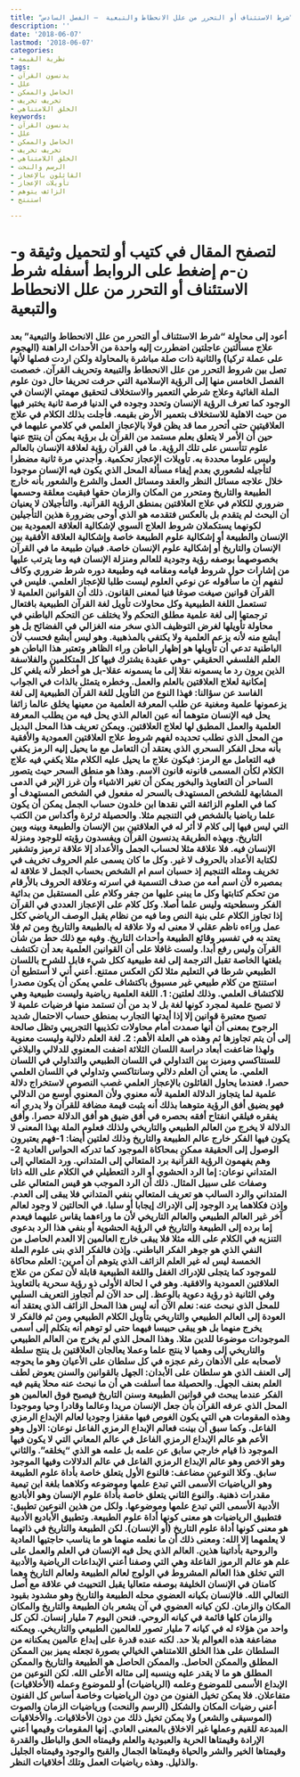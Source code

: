```yaml
---
title: "شرط الاستئناف أو التحرر من علل الانحطاط والتبعية  – الفصل السادس"
description: ''
date: '2018-06-07'
lastmod: '2018-06-07'
categories:
- نظرية القيمة
tags:
- يدنسون القرآن
- علل
- الحاصل والممكن
- تخريف تخريف
- الخلق اللامتناهي
keywords:
- يدنسون القرآن
- علل
- الحاصل والممكن
- تخريف تخريف
- الخلق اللامتناهي
- الرسم والنحت
- القائلون بالإعجاز
- تأويلات الإعجاز
- الزائف يتوهم
- استنتج

---
```

# **لتصفح المقال في كتيب أو لتحميل وثيقة و-ن-م إضغط على الروابط أسفله** **شرط الاستئناف أو التحرر من علل الانحطاط والتبعية**

### أعود إلى محاولة “شرط الاستئناف أو التحرر من علل الانحطاط والتبعية” بعد علاج مسألتين عاجلتين اضطررت إليه واحدة من الأحداث الراهنة (الهجوم على عملة تركيا) والثانية ذات صلة مباشرة بالمحاولة ولكن اردت فصلها لأنها تصل بين شروط التحرر من علل الانحطاط والتبيعة وتحريف القرآن. خصصت الفصل الخامس منها إلى الرؤية الإسلامية التي حرفت تحريفا حال دون علوم الملة الغائية وعلاج شرطي التعمير والاستخلاف لتحقيق مهمتي الإنسان في الوجود كما تعرف الرؤية الإنسان وتحدد وجوده في الدنيا فرصة ثانية يختبر فيها من حيث الاهلية للاستخلاف بتعمير الأرض بقيمه. فأجلت بذلك الكلام في علاج العلاقيتين حتى أتحرر مما قد يظن قولا بالإعجاز العلمي في كلامي عليهما في حين أن الأمر لا يتعلق بعلم مستمد من القرآن بل برؤية يمكن أن ينتج عنها علوم تتأسس على تلك الرؤية. ما في القرآن رؤية لعلاقة الإنسان بالعالم وليس علوما محددة به. تأويلات الإعجاز تحكمية. وأجدني مرة ثانية مضطرا لتأجيله لشعوري بعدم إيفاء مسألة المحل الذي يكون فيه الإنسان موجودا خلال علاجه مسائل النظر والعقد ومسائل العمل والشرع والشعور بأنه خارج الطبيعة والتاريخ ومتحرر من المكان والزمان حقها فبقيت معلقة وحسمها ضروري للكلام في علاج العلاقتين بمنطق الرؤية القرآنية. والتأجيلان لا يعنيان أن البحث لم يتقدم بل بالعكس فتقدمه هو الذي أوحى بضرورة هذين التأجيلين لكونهما يستكملان شروط العلاج السوي لإشكالية العلاقة العمودية بين الإنسان والطبيعة أو إشكالية علوم الطبيعة خاصة وإشكالية العلاقة الأفقية بين الإنسان والتاريخ أو إشكالية علوم الإنسان خاصة. فبيان طبيعة ما في القرآن بخصوصهما بوصفه رؤية وجودية للعالم ومنزلة الإنسان فيه وما يترتب عليها من إشارات حول شروط قيامه ومقامه فيه وطبيعة دوره شرط ضروري وكاف لنفهم أن ما سأقوله عن نوعي العلوم ليست طلبا للإعجاز العلمي. فليس في القرآن قوانين صيغت صوغا فنيا لمعنى القانون. ذلك أن القوانين العلمية لا تستعمل اللغة الطبيعية وكل محاولات تأويل لغة القرآن الطبيعية بافتعال ترجمتها إلى لغة علمية مطلق التحكم ولا يختلف عن التحكم الباطني في محاولة تأويلها لغرض التوظيف الذي سخر منه الغزالي في الفضائح بل هو أبشع منه لأنه يزعم العلمية ولا يكتفي بالمذهبية. وهو ليس أبشع فحسب لأن الباطنية تدعي أن تأويلها هو إظهار الباطن وراء الظاهر وتعتبر هذا الباطن هو العلم الفلسفي الحقيقي -وهي عقيدة يشترك فيها كل المتكلمين والفلاسفة الذين يرون رد ما يسمونه نقلا إلى ما يسمونه عقلا-بل هو أخطر لأنه يلغي كل إمكانية لعلاج العلاقتين بالعلم والعمل. وخطره يتمثل بالذات في الجواب الفاسد عن سؤالنا: فهذا النوع من التأويل للغة القرآن الطبيعية إلى لغة يزعمونها علمية ومغنية عن طلب المعرفة العلمية من معينها يخلق عالما زائفا يحل فيه الإنسان متوهما أنه عين العالم الذي يحل فيه من يطلب المعرفة العلمية والعمل المطبق لها لعلاج العلاقتين. ويمكن تعريف هذا المحل البديل من المحل الذي نطلب تحديده لفهم شروط علاج العلاقتين العمودية والأفقية بأنه محل الفكر السحري الذي يعتقد أن التعامل مع ما يحيل إليه الرمز يكفي فيه التعامل مع الرمز: فيكون علاج ما يحيل عليه الكلام مثلا يكفي فيه علاج الكلام لكأن المسمى قانونه قانون الاسم. وهذا هو منطق السحر حيث يتصور الساحر أن التعاويذ والبخور يمكن أن تغير الاشياء وأن غرز الإبر في الدمى المشابهة للشخص المستهدف بالسحر له مفعول في الشخص المستهدف أو كما في العلوم الزائفة التي نقدها ابن خلدون حساب الجمل يمكن أن يكون علما رياضيا بالشخص في التنجيم مثلا. والحصيلة ثرثرة وأكداس من الكتب التي ليس فيها إلى كلام لا أثر له في العلاقتين بين الإنسان والطبيعة وبينه وبين التاريخ. وبهذه الطريقة يدنسون القرآن ويفسدون رؤيته للوجود ومنزلة الإنسان فيه. فلا علاقة مثلا لحساب الجمل والأعداد إلا علاقة ترميز وتشفير لكتابة الأعداد بالحروف لا غير. وكل ما كان يسمى علم الحروف تخريف في تخريف ومثله التنجيم إذ حسبان اسم ام الشخص بحساب الجمل لا علاقة له بمصيره لأن اسم أمه من صدف التسمية في اسرته وعلاقة الحروف بالأرقام من تحكم كتابتها وكل ما يبنى عليها من جفر وكلام على المستقبل من بدائية الفكر وسطحيته وليس علما أصلا. وكل كلام على الإعجاز العددي في القرآن إذا تجاوز الكلام على بنية النص وما فيه من نظام يقبل الوصف الرياضي ككل عمل وراءه ناظم عقلي لا معنى له ولا علاقة له بالطبيعة والتاريخ ومن ثم فلا يعتد به في تفسير وقائع الطبيعة وأحداث التاريخ. وفيه مع ذلك حط من شأن القرآن وليس رفع أبدا. ولست غافلا على أن القوانين العلمية بعد أن تكتشف بلغتها الخاصة تقبل الترجمة إلى لغة طبيعية ككل شيء قابل للشرح باللسان الطبيعي شرطا في التعليم مثلا لكن العكس ممتنع. أعني أني لا أستطيع أن استنتج من كلام طبيعي غير مسبوق باكتشاف علمي يمكن أن يكون مصدرا للاكتشاف العلمي. وذلك لعلتين: 1. اللغة العلمية رياضية وليست طبيعية وهي لا تصبح علمية لمجرد كونها لغة بل لا بد من أن تستمد منها فرضيات علمية لا تصبح معتبرة قوانين إلا إذا أيدتها التجارب بمنطق حساب الاحتمال شديد الرجوح بمعنى أن أنها صمدت أمام محاولات تكذيبها التجريبي وتظل صالحة إلى أن يتم تجاوزها ثم وهذه هي العلة الأهم: 2. لغة العلم دلالية وليست معنوية ولهذا ضاعفت أبعاد دراسة اللسان الثلاثة اضفت المعنوي للدلالي والبلاغي للسنتاكسي وميزت بين التداولي في اللسان الطبيعي والتداولي في اللسان العلمي. ما يعني أن العلم دلالي وسانتاكسي وتداولي في اللسان العلمي حصرا. فعندما يحاول القائلون بالإعجاز العلمي غصب النصوص لاستخراج دلالة علمية لما يتجاوز الدلالة العلمية لأنه معنوي ولأن المعنوي أوسع من الدلالي فهو يضيق أفق الرؤية متوهما بذلك أنه يثبت قيمة مضافة للقرآن ولا يدري أنه يفقره فيلقي انفتاح أفقه بحصره في أفق ضيق هو أفق الدلالة حصرا. وأفق الدلالة لا يخرج من العالم الطبيعي والتاريخي ولذلك فعلوم الملة بهذا المعنى لا يكون فيها الفكر خارج عالم الطبيعة والتاريخ وذلك لعلتين أيضا: 1-فهم يعتبرون الوصول إلى الحقيقة ممكن بمحاكاة الموجود كما تدركه الحواس العادية 2-وهم يفهمون الرؤية القرآنية برد المتعالي إلى المتداني. ورد المتعالي إلى المتداني نوعان: إما الرد الحشوي أو الرد التعطيلي في الكلام على الله ذاتا وصفات على سبيل المثال. ذلك أن الرد الموجب هو قيس المتعالي على المتداني والرد السالب هو تعريف المتعالي بنفي المتداني فلا يبقى إلى العدم. وإذن فكلاهما يرد الوجود إلى الإدراك إيجابا أو سلبا. في الحالتين لا وجود لعالم آخر غير العالم الطبيعي والعالم التاريخي لأن ما وراءهما يقاس عليهما فيعدم إما برده إلى الطبيعة والتاريخ في الرؤية الحشوية أو بنفي هذا الرد بدعوى التنزيه في الكلام على الله مثلا فلا يبقى خارج العالمين إلا العدم الحاصل من النفي الذي هو جوهر الفكر الباطني. وإذن فالفكر الذي بنى علوم الملة الخمسة ليس له غير العلم الزائف الذي يتوهم أن أمرين: العلم محاكاة للموجود كما يتجلى للإدراك الغفل واللغة الطبيعية قابلة لأن تمكن من علاج العلاقتين العمودية والافقية. وهو في ا لحالة الأولى ذو رؤية سحرية بالتعاويذ وفي الثانية ذو رؤية دعوية بالوعظ. إلى حد الآن لم أتجاوز التعريف السلبي للمحل الذي نبحث عنه: نعلم الآن أنه ليس هذا المحل الزائف الذي يعتقد أنه العودة إلى العالم الطبيعي والتاريخي بتأويل الكلام الطبيعي ومن ثم فالفكر لا يخرج منهما بل هو يبقى حبيسا فيهما حتى لو توهم أنه يتكلم إلى أسمى الموجودات موضوعا للدين مثلا. وهذا المحل الذي لم يخرج من العالم الطبيعي والتاريخي إلى وهميا لا ينتج علما وعملا يعالجان العلاقتين بل ينتج سلطة لأصحابه على الأذهان رغم عجزه في كل سلطان على الأعيان وهو ما يحوجه إلى العنف الذي هو سلطان على الأبدان: الجهل بالقوانين والسنن يعوض لطف العلم بعنف الجهل. والحصيلة مما أسلفت هي أن ما نبحث عنه محلا يقيم فيه الفكر عندما يبحث في قوانين الطبيعة وسنن التاريخ فيصبح فوق العالمين هو المحل الذي عرفه القرآن بأن جعل الإنسان مريدا وعالما وقادرا وحيا وموجودا وهذه المقومات هي التي يكون الغوص فيها مقفزا وجوديا لعالم الإبداع الرمزي الفاعل. وكما سبق أن بينت فعالم الإبداع الرمزي الفاعل نوعان: الاول وهو الأعم هو عالم الإبداع الرمزي الفاعل في عالم المعاني التي لا يكون فيها الموجود ذا قيام خارجي سابق عن علمه بل علمه هو الذي “يخلقه”. والثاني وهو الاخص وهو عالم الإبداع الرمزي الفاعل في عالم الدلالات وفيها الموجود سابق. وكلا النوعين مضاعف: فالنوع الأول يتعلق خاصة بأداة علوم الطبيعة وهو الرياضيات الأسمى التي تبدع علمها وموضوعه وكلاهما بلغة ابن تيمية مقدرات ذهنية. والنوع الثاني يتعلق خاصة بأداة علوم الإنسان وهو الأباديع الأدبية الأسمى التي تبدع علمها وموضوعها. ولكل من هذين النوعين تطبيق: فتطبيق الرياضيات هو معنى كونها أداة علوم الطبيعة. وتطبيق الأباديع الأدبية هو معنى كونها أداة علوم التاريخ (أو الإنسان). لكن الطبيعة والتاريخ في ذاتهما لا يعلمهما إلا الله: ومعنى ذلك أن ما نعلمه منهما هو ما يناسب حاجتيها المادية والروحية بأداتينا هذين. العالم الذي يحل فيه الإنسان في العلم والعمل على علم هو عالم الرموز الفاعلة وهي التي وصفنا أعني الإبداعات الرياضية والأدبية التي تخلق هذا العالم المشروط في الولوج لعالم الطبيعة ولعالم التاريخ وهما كامنان في الإنسان الخليفة بوصفه متعاليا يقبل التحييث في علاقة مع أصل التعالي الله. فالإنسان بكيانه العضوي محله الطبيعة والتاريخ وهو مشدود بقيود المكان والزمان. لكن كيانه العضوي في آن يشعر بان الطبيعة والتاريخ والمكان والزمان كلها قائمة في كيانه الروحي. فنحن اليوم 7 مليار إنسان. لكن كل واحد من هؤلاء له في كيانه 7 مليار تصور للعالمين الطبيعي والتاريخي. ويمكنه مضاعفة هذه العوالم بلا حد. لكنه عنده قدرة على إبداع عالمين يمكنانه من السلطان على هذا الخلق اللامتناهي الخيالي بصورة تجعله يميز بين الممكن المطلق والممكن الحاصل. والممكن الحاصل هو الطبيعة والتاريخ والممكن المطلق هو ما لا يقدر عليه وينسبه إلى مثاله الأعلى الله. لكن النوعين من الإبداع الأسمى للموضوع وعلمه (الرياضيات) أو للموضوع وعمله (الأخلاقيات) متفاعلان. فلا يمكن تخيل الفنون من دون الرياضيات وخاصة أساس كل الفنون أعني رضيات المكان والشكل (الرسم والنحت) ورياضيات الزمان والصوت (الموسيقى والشعر) ولا يمكن تخيل ذلك من دون الأخلاقيات. والأخلاقيات المبدعة للقيم وعملها غير الاخلاق بالمعنى العادي. إنها المقومات وقيمها أعني الإرادة وقيمتاها الحرية والعبودية والعلم وقيمتاه الحق والباطل والقدرة وقيمتاها الخير والشر والحياة وقيمتاها الجمال والقبح والوجود وقيمتاه الجليل والذليل. وهذه رياضيات العمل وتلك أخلاقيات النظر.

###